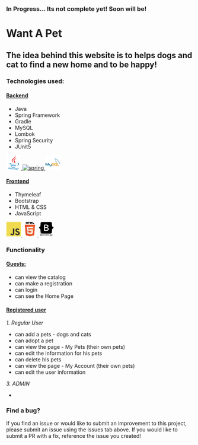 ### In Progress... Its not complete yet! Soon will be!

# Want A Pet

## The idea behind this website is to helps dogs and cat to find a new home and to be happy!

### Technologies used:

#### <u> Backend</u>

* Java
* Spring Framework
* Gradle
* MySQL
* Lombok
* Spring Security
* JUnit5

<p> 
    <a href="https://www.java.com" target="_blank" rel="noreferrer"> 
        <img src="https://raw.githubusercontent.com/devicons/devicon/master/icons/java/java-original.svg" alt="java" width="40" height="40"/> 
    </a>
    <a href="https://spring.io/" target="_blank" rel="noreferrer">
        <img src="https://www.vectorlogo.zone/logos/springio/springio-icon.svg" alt="spring" width="40" height="40"/> 
    </a>
    <a href="https://www.mysql.com/" target="_blank" rel="noreferrer"> 
        <img src="https://raw.githubusercontent.com/devicons/devicon/master/icons/mysql/mysql-original-wordmark.svg" alt="mysql" width="40" height="40"/> 
    </a>
</p>

#### <u> Frontend</u>

* Thymeleaf
* Bootstrap
* HTML & CSS
* JavaScript

<p>
    <a href="https://developer.mozilla.org/en-US/docs/Web/JavaScript" target="_blank" rel="noreferrer"> 
        <img src="https://raw.githubusercontent.com/devicons/devicon/master/icons/javascript/javascript-original.svg" alt="javascript" width="40" height="40"/> 
    </a> 
    <a href="https://www.w3.org/html/" target="_blank" rel="noreferrer">
        <img src="https://raw.githubusercontent.com/devicons/devicon/master/icons/html5/html5-original-wordmark.svg" alt="html5" width="40" height="40"/> 
    </a>
    <a href="https://getbootstrap.com" target="_blank" rel="noreferrer"> 
        <img src="https://raw.githubusercontent.com/devicons/devicon/master/icons/bootstrap/bootstrap-plain-wordmark.svg" alt="bootstrap" width="40" height="40"/> 
    </a> 
</p>

### Functionality

#### <u> Guests:</u>

* can view the catalog
* can make a registration
* can login
* can see the Home Page

#### <u> Registered user</u>

<i> 1. Regular User </i>

* can add a pets - dogs and cats
* can adopt a pet
* can view the page - My Pets (their own pets)
* can edit the information for his pets
* can delete his pets
* can view the page - My Account (their own pets)
* can edit the user information

<i> 3. ADMIN </i>

*

### Find a bug?

If you find an issue or would like to submit an improvement to this project, please submit an issue using the issues tab
above. If you would like to submit a PR with a fix, reference the issue you created!